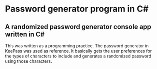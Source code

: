 # Password generator program in C#

## A randomized password generator console app written in C#

This was written as a programming practice. The password generator in KeePass was used as reference. It basically gets the user preferences for the types of characters to include and generates a randomized password using those characters.
